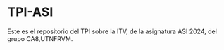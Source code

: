 # TPI-ASI
Este es el repositorio del TPI sobre la ITV, de la asignatura ASI 2024, del grupo CA8,UTNFRVM.

